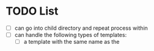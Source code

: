 # TODO List

- [ ] can go into child directory and repeat process within
- [ ] can handle the following types of templates:
  - [ ] a template with the same name as the 
